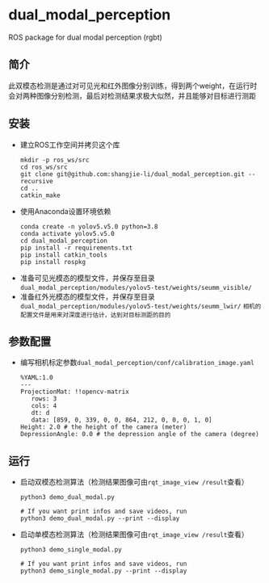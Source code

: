 # dual_modal_perception

ROS package for dual modal perception (rgbt)
## 简介
   此双模态检测是通过对可见光和红外图像分别训练，得到两个weight，在运行时会对两种图像分别检测，最后对检测结果求极大似然，并且能够对目标进行测距
## 安装
 - 建立ROS工作空间并拷贝这个库
   ```Shell
   mkdir -p ros_ws/src
   cd ros_ws/src
   git clone git@github.com:shangjie-li/dual_modal_perception.git --recursive
   cd ..
   catkin_make
   ```
 - 使用Anaconda设置环境依赖
   ```Shell
   conda create -n yolov5.v5.0 python=3.8
   conda activate yolov5.v5.0
   cd dual_modal_perception
   pip install -r requirements.txt
   pip install catkin_tools
   pip install rospkg
   ```
 - 准备可见光模态的模型文件，并保存至目录`dual_modal_perception/modules/yolov5-test/weights/seumm_visible/`
 - 准备红外光模态的模型文件，并保存至目录`dual_modal_perception/modules/yolov5-test/weights/seumm_lwir/`
 `相机的配置文件是用来对深度进行估计，达到对目标测距的目的`

## 参数配置
 - 编写相机标定参数`dual_modal_perception/conf/calibration_image.yaml`
   ```
   %YAML:1.0
   ---
   ProjectionMat: !!opencv-matrix
      rows: 3
      cols: 4
      dt: d
      data: [859, 0, 339, 0, 0, 864, 212, 0, 0, 0, 1, 0]
   Height: 2.0 # the height of the camera (meter)
   DepressionAngle: 0.0 # the depression angle of the camera (degree)
   ```

## 运行
 - 启动双模态检测算法（检测结果图像可由`rqt_image_view /result`查看）
   ```
   python3 demo_dual_modal.py
   
   # If you want print infos and save videos, run
   python3 demo_dual_modal.py --print --display
   ```
 - 启动单模态检测算法（检测结果图像可由`rqt_image_view /result`查看）
   ```
   python3 demo_single_modal.py
   
   # If you want print infos and save videos, run
   python3 demo_single_modal.py --print --display
   ```


